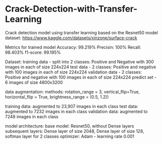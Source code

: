 # Crack-Detection-with-Transfer-Learning
Crack detection model using transfer learning based on the Resnet50 model
dataset: https://www.kaggle.com/datasets/xinzone/surface-crack

Metrics for trained model
Accuracy: 99.219%
Precisin: 100%
Recall: 98.403%
f1-score: 99.195%

Dataset:
training data - split into 2 classes: Positive and Negative with 300 images in each of size 224x224
test data - 2 classes: Positive and negative with 100 images in each of size 224x224
validation data - 2 classes: Positive and negative with 100 images in each of size 224x224
predict set - 6 images of size 4800x3200

data augmentation:
methods: rotation_range = 3,
         vertical_flip=True,
         horizontal_flip = True,
         brightness_range = (0.5, 1.2))

training data: augmented to 23,907 images in each class
test data: augmented to 7232 images in each class
validation data: augmented to 7248 images in each class

model architecture:
base model: Resnet50, without Dense layers
subsequent layers: Dense layer of size 2048, Dense layer of size 128, softmax layer for 2 classes
optimizer: Adam - learning rate 0.001
